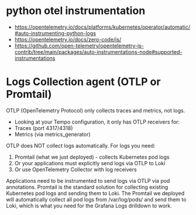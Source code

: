 

# python otel instrumentation
- https://opentelemetry.io/docs/platforms/kubernetes/operator/automatic/#auto-instrumenting-python-logs
- https://opentelemetry.io/docs/zero-code/js/
- https://github.com/open-telemetry/opentelemetry-js-contrib/tree/main/packages/auto-instrumentations-node#supported-instrumentations

# Logs Collection agent (OTLP or Promtail)
OTLP (OpenTelemetry Protocol) only collects traces and metrics, not logs.
- Looking at your Tempo configuration, it only has OTLP receivers for:
- Traces (port 4317/4318)
- Metrics (via metrics_generator)

OTLP does NOT collect logs automatically. For logs you need:
1. Promtail (what we just deployed) - collects Kubernetes pod logs
2. Or your applications must explicitly send logs via OTLP to Loki
3. Or use OpenTelemetry Collector with log receivers

Applications need to be instrumented to send logs via OTLP via pod annotations. 
Promtail is the standard solution for collecting existing Kubernetes pod logs and sending them to Loki.
The Promtail we deployed will automatically collect all pod logs from /var/log/pods/ and send them to Loki, which is what you need for the Grafana Logs drilldown to work.